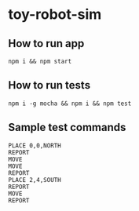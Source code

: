 # toy-robot-sim

## How to run app

```
npm i && npm start
```

## How to run tests

```
npm i -g mocha && npm i && npm test
```

## Sample test commands
```
PLACE 0,0,NORTH
REPORT
MOVE
MOVE
REPORT
PLACE 2,4,SOUTH
REPORT
MOVE
REPORT
```